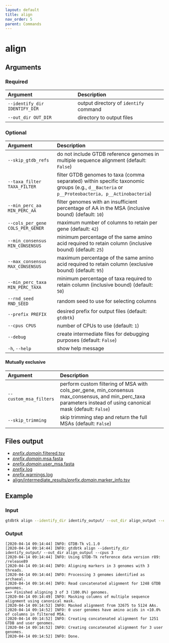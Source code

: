```yaml
---
layout: default
title: align
nav_order: 5
parent: Commands
---
```


# align

## Arguments

### Required

| Argument     | Description                |
|:------------|:---------------------------|
| `--identify_dir IDENTIFY_DIR`          | output directory of `identify` command |
| `--out_dir OUT_DIR`          | directory to output files |


### Optional

| Argument     | Description                |
|:------------|:---------------------------|
| `--skip_gtdb_refs`          | do not include GTDB reference genomes in multiple sequence alignment (default: `False`) |
| `--taxa_filter TAXA_FILTER`          | filter GTDB genomes to taxa (comma separated) within specific taxonomic groups (e.g., `d__Bacteria` or `p__Proteobacteria, p__Actinobacteria`) |
| `--min_perc_aa MIN_PERC_AA`          | filter genomes with an insufficient percentage of AA in the MSA (inclusive bound) (default: `10`) |
| `--cols_per_gene COLS_PER_GENER`          | maximum number of columns to retain per gene (default: `42`) |
| `--min_consensus MIN_CONSENSUS`          | minimum percentage of the same amino acid required to retain column (inclusive bound) (default: `25`) |
| `--max_consensus MAX_CONSENSUS`          | maximum percentage of the same amino acid required to retain column (exclusive bound) (default: `95`) |
| `--min_perc_taxa MIN_PERC_TAXA`          | minimum percentage of taxa required to retain column (inclusive bound) (default: `50`) |
| `--rnd_seed RND_SEED`          | random seed to use for selecting columns |
| `--prefix PREFIX`          | desired prefix for output files (default: `gtdbtk`) |
| `--cpus CPUS`          | number of CPUs to use (default: `1`) |
| `--debug`          | create intermediate files for debugging purposes (default: `False`) |
| `-h`, `--help`          | show help message |


#### Mutually exclusive

| Argument     | Description                |
|:------------|:---------------------------|
| `--custom_msa_filters`          | perform custom filtering of MSA with cols_per_gene, min_consensus max_consensus, and min_perc_taxa parameters instead of using canonical mask (default: `False`) |
| `--skip_trimming`          | skip trimming step and return the full MSAs (default: `False`) |


## Files output
* [*prefix*.*domain*.filtered.tsv](../files/filtered.tsv.html)
* [*prefix*.*domain*.msa.fasta](../files/msa.fasta.html)
* [*prefix*.*domain*.user_msa.fasta](../files/user_msa.fasta.html)
* [*prefix*.log](../files/gtdbtk.log.html)
* [*prefix*.warnings.log](../files/gtdbtk.warnings.log.html)
* [align/intermediate_results/*prefix*.*domain*.marker_info.tsv](../files/marker_info.tsv.html)

## Example

### Input

```bash
gtdbtk align --identify_dir identify_output/ --out_dir align_output --cpus 3
```

### Output

```text
[2020-04-14 09:14:44] INFO: GTDB-Tk v1.1.0
[2020-04-14 09:14:44] INFO: gtdbtk align --identify_dir identify_output/ --out_dir align_output --cpus 3
[2020-04-14 09:14:44] INFO: Using GTDB-Tk reference data version r89: /release89
[2020-04-14 09:14:44] INFO: Aligning markers in 3 genomes with 3 threads.
[2020-04-14 09:14:44] INFO: Processing 3 genomes identified as archaeal.
[2020-04-14 09:14:44] INFO: Read concatenated alignment for 1248 GTDB genomes.
==> Finished aligning 3 of 3 (100.0%) genomes.
[2020-04-14 09:14:49] INFO: Masking columns of multiple sequence alignment using canonical mask.
[2020-04-14 09:14:52] INFO: Masked alignment from 32675 to 5124 AAs.
[2020-04-14 09:14:52] INFO: 0 user genomes have amino acids in <10.0% of columns in filtered MSA.
[2020-04-14 09:14:52] INFO: Creating concatenated alignment for 1251 GTDB and user genomes.
[2020-04-14 09:14:52] INFO: Creating concatenated alignment for 3 user genomes.
[2020-04-14 09:14:52] INFO: Done.
```